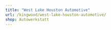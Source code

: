 ```yaml
---
title: "West Lake Houston Automotive"
url: /kingwood/west-lake-houston-automotive/
shop: Autowerkstatt
---
```

